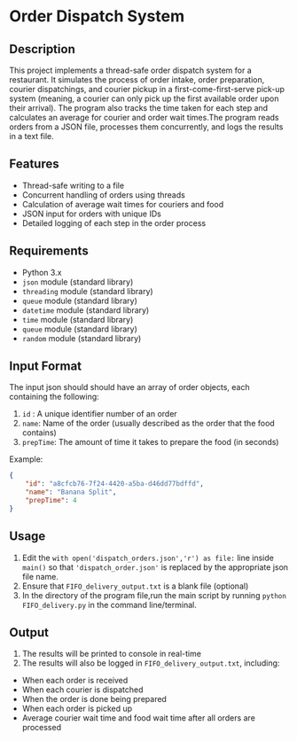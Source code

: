 # Order Dispatch System

## Description
This project implements a thread-safe order dispatch system for a restaurant. It simulates the process of order intake, order preparation,  courier dispatchings, and courier pickup in a first-come-first-serve  pick-up system (meaning, a courier can only pick up the first available order upon their arrival). The program also  tracks the time taken for each step and calculates an average for courier and order wait times.The program reads orders from a JSON file, processes them concurrently, and logs the results in a text file.

## Features
- Thread-safe writing to a file
- Concurrent handling of orders using threads
- Calculation of average wait times for couriers and food
- JSON input for orders with unique IDs
- Detailed logging of each step in the order process

## Requirements
- Python 3.x
- `json` module (standard library)
- `threading` module (standard library)
- `queue` module (standard library)
- `datetime` module (standard library)
- `time` module (standard library)
- `queue` module (standard library)
- `random` module (standard library)
   
## Input Format
The input json should should have an array of order objects, each containing the following: 
1. `id` : A unique identifier number of an order
2. `name`: Name of the order (usually described as the order that the food contains)
3. `prepTime`: The amount of time it takes to prepare the food (in seconds)

Example:
```json
{
    "id": "a8cfcb76-7f24-4420-a5ba-d46dd77bdffd", 
    "name": "Banana Split",
    "prepTime": 4
}
```

## Usage
1. Edit the ```with open('dispatch_orders.json','r') as file:``` line inside `main()` so that `'dispatch_order.json'` is replaced by the appropriate json file name. 
2. Ensure that `FIFO_delivery_output.txt` is a blank file (optional)
3. In the directory of the program file,run the main script by running ```python FIFO_delivery.py``` in the command line/terminal.

## Output
1. The results will be printed to console in real-time
2. The results will also be logged in `FIFO_delivery_output.txt`, including:

* When each order is received
* When each courier is dispatched
* When the order is done being prepared
* When each order is picked up
* Average courier wait time and food wait time after all orders are processed